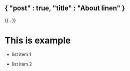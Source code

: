 {
    "post" : true,
    "title" : "About linen"
}
---

<html>
    <meta>
        <title>{{ .title }}</title>
    </meta>
    <body>
    {{ . }}

# This is example 

- list item 1
- list item 2

    </body>
</html>

